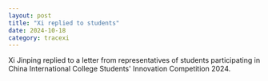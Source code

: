 ```yaml
---
layout: post
title: "Xi replied to students"
date: 2024-10-18
category: tracexi
---
```


Xi Jinping replied to a letter from representatives of students participating in China International College Students' Innovation Competition 2024.
